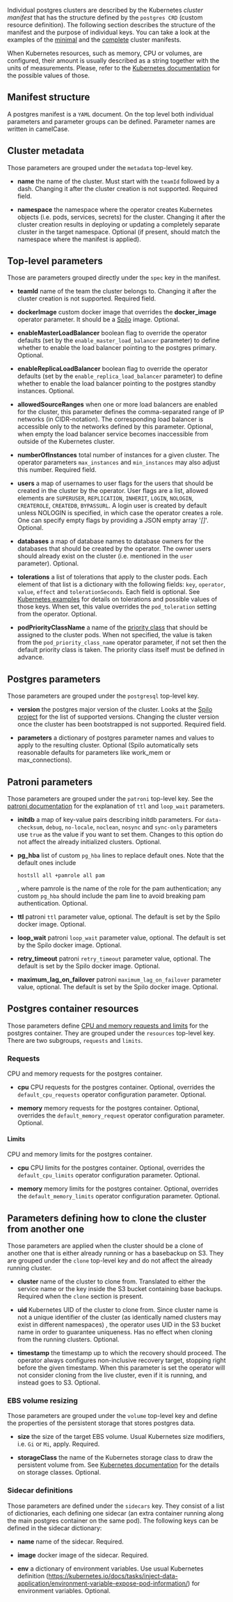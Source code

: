 
Individual postgres clusters are described by the Kubernetes *cluster manifest*
that has the structure defined by the `postgres CRD` (custom resource
definition). The following section describes the structure of the manifest and
the purpose of individual keys. You can take a look at the examples of the
[minimal](https://github.com/zalando-incubator/postgres-operator/blob/master/manifests/minimal-postgres-manifest.yaml)
and the
[complete](https://github.com/zalando-incubator/postgres-operator/blob/master/manifests/complete-postgres-manifest.yaml)
cluster manifests.

When Kubernetes resources, such as memory, CPU or volumes, are configured,
their amount is usually described as a string together with the units of
measurements. Please, refer to the [Kubernetes
documentation](https://kubernetes.io/docs/concepts/configuration/manage-compute-resources-container/)
for the possible values of those.

## Manifest structure

A postgres manifest is a `YAML` document. On the top level both individual
parameters and parameter groups can be defined. Parameter names are written
in camelCase.

## Cluster metadata

Those parameters are grouped under the `metadata` top-level key.

* **name**
  the name of the cluster. Must start with the `teamId` followed by a dash.
  Changing it after the cluster creation is not supported. Required field.

* **namespace**
  the namespace where the operator creates Kubernetes objects (i.e. pods,
  services, secrets) for the cluster. Changing it after the cluster creation
  results in deploying or updating a completely separate cluster in the target
  namespace. Optional (if present, should match the namespace where the
  manifest is applied). 

## Top-level parameters

Those are parameters grouped directly under  the `spec` key in the manifest.

* **teamId**
  name of the team the cluster belongs to. Changing it after the cluster
  creation is not supported. Required field.

* **dockerImage**
  custom docker image that overrides the **docker_image** operator parameter.
  It should be a [Spilo](https://github.com/zalando/spilo) image.  Optional.

* **enableMasterLoadBalancer**
  boolean flag to override the operator defaults (set by the
  `enable_master_load_balancer` parameter) to define whether to enable the load
  balancer pointing to the postgres primary. Optional.

* **enableReplicaLoadBalancer**
  boolean flag to override the operator defaults (set by the
  `enable_replica_load_balancer` parameter) to define whether to enable the
  load balancer pointing to the postgres standby instances. Optional.

* **allowedSourceRanges**
  when one or more load balancers are enabled for the cluster, this parameter
  defines the comma-separated range of IP networks (in CIDR-notation). The
  corresponding load balancer is accessible only to the networks defined by
  this parameter. Optional, when empty the load balancer service becomes
  inaccessible from outside of the Kubernetes cluster.

* **numberOfInstances**
  total number of  instances for a given cluster. The operator parameters
  `max_instances` and `min_instances` may also adjust this number.  Required
  field.

* **users**
  a map of usernames to user flags for the users that should be created in the
  cluster by the operator. User flags are a list, allowed elements are
  `SUPERUSER`, `REPLICATION`, `INHERIT`, `LOGIN`, `NOLOGIN`, `CREATEROLE`,
  `CREATEDB`, `BYPASSURL`. A login user is created by default unless NOLOGIN is
  specified, in which case the operator creates a role. One can specify empty
  flags by providing a JSON empty array '*[]*'. Optional.

* **databases**
  a map of database names to database owners for the databases that should be
  created by the operator. The owner users should already exist on the cluster
  (i.e. mentioned in the `user` parameter). Optional.

* **tolerations**
  a list of tolerations that apply to the cluster pods. Each element of that
  list is a dictionary with the following fields: `key`, `operator`, `value`,
  `effect` and `tolerationSeconds`. Each field is optional. See [Kubernetes
  examples](https://kubernetes.io/docs/concepts/configuration/taint-and-toleration/)
  for details on tolerations and possible values of those keys. When set, this
  value overrides the `pod_toleration` setting from the operator. Optional.
  
* **podPriorityClassName**
   a name of the [priority
   class](https://kubernetes.io/docs/concepts/configuration/pod-priority-preemption/#priorityclass)
   that should be assigned to the cluster pods. When not specified, the value
   is taken from the `pod_priority_class_name` operator parameter, if not set
   then the default priority class is taken. The priority class itself must be defined in advance.
   
## Postgres parameters

Those parameters are grouped under the `postgresql` top-level key.

* **version**
  the postgres major version of the cluster. Looks at the [Spilo
  project](https://github.com/zalando/spilo/releases) for the list of supported
  versions. Changing the cluster version once the cluster has been bootstrapped
  is not supported. Required field.

* **parameters**
  a dictionary of postgres parameter names and values to apply to the resulting
  cluster. Optional (Spilo automatically sets reasonable defaults for
  parameters like work_mem or max_connections).

## Patroni parameters

Those parameters are grouped under the `patroni` top-level key. See the [patroni
documentation](https://patroni.readthedocs.io/en/latest/SETTINGS.html) for the
explanation of `ttl` and `loop_wait` parameters.

* **initdb**
  a map of key-value pairs describing initdb parameters. For `data-checksum`,
  `debug`, `no-locale`, `noclean`, `nosync` and `sync-only` parameters use
  `true` as the value if you want to set them. Changes to this option do not
  affect the already initialized clusters. Optional. 

* **pg_hba**
  list of custom `pg_hba` lines to replace default ones. Note that the default
  ones include

  ```
  hostsll all +pamrole all pam
  ```
  , where pamrole is the name of the role for the pam authentication; any
    custom `pg_hba` should include the pam line to avoid breaking pam
    authentication. Optional.

* **ttl**
  patroni `ttl` parameter value, optional. The default is set by the Spilo
  docker image. Optional.

* **loop_wait**
  patroni `loop_wait` parameter value, optional. The default is set by the
  Spilo docker image. Optional.

* **retry_timeout**
  patroni `retry_timeout` parameter value, optional. The default is set by the
  Spilo docker image. Optional.

* **maximum_lag_on_failover**
  patroni `maximum_lag_on_failover` parameter value, optional. The default is
  set by the Spilo docker image. Optional.

## Postgres container resources

Those parameters define [CPU and memory requests and
limits](https://kubernetes.io/docs/concepts/configuration/manage-compute-resources-container/)
for the postgres container. They are grouped under the `resources` top-level
key. There are two subgroups, `requests` and `limits`.

### Requests

CPU and memory requests for the postgres container.

* **cpu**
  CPU requests for the postgres container. Optional, overrides the
  `default_cpu_requests` operator configuration parameter. Optional.

* **memory**
  memory requests for the postgres container. Optional, overrides the
  `default_memory_request` operator configuration parameter. Optional.

#### Limits

CPU and memory limits for the postgres container.

* **cpu**
  CPU limits for the postgres container. Optional, overrides the
  `default_cpu_limits` operator configuration parameter. Optional.

* **memory**
  memory limits for the postgres container. Optional, overrides the
  `default_memory_limits` operator configuration parameter. Optional.

## Parameters defining how to clone the cluster from another one

Those parameters are applied when the cluster should be a clone of another one
that is either already running or has a basebackup on S3. They are grouped
under the `clone` top-level key and do not affect the already running cluster.

* **cluster**
  name of the cluster to clone from. Translated to either the service name or
  the key inside the S3 bucket containing base backups. Required when the
  `clone` section is present.

* **uid**
  Kubernetes UID of the cluster to clone from. Since cluster name is not a
  unique identifier of the cluster (as identically named clusters may exist in
  different namespaces) , the operator uses UID in the S3 bucket name in order
  to guarantee uniqueness. Has no effect when cloning from the running
  clusters. Optional.
  
* **timestamp**
  the timestamp up to which the recovery should proceed. The operator always
  configures non-inclusive recovery target, stopping right before the given
  timestamp. When this parameter is set the operator will not consider cloning
  from the live cluster, even if it is running, and instead goes to S3. Optional.

### EBS volume resizing

Those parameters are grouped under the `volume` top-level key and define the
properties of the persistent storage that stores postgres data.

* **size**
  the size of the target EBS volume. Usual Kubernetes size modifiers, i.e. `Gi`
  or `Mi`, apply. Required.

* **storageClass**
  the name of the Kubernetes storage class to draw the persistent volume from.
  See [Kubernetes
  documentation](https://kubernetes.io/docs/concepts/storage/storage-classes/)
  for the details on storage classes. Optional. 

### Sidecar definitions

Those parameters are defined under the `sidecars` key. They consist of a list
of dictionaries, each defining one sidecar (an extra container running
along the main postgres container on the same pod). The following keys can be
defined in the sidecar dictionary:

* **name**
  name of the sidecar. Required.

* **image**
  docker image of the sidecar. Required.

* **env**
  a dictionary of environment variables. Use usual Kubernetes definition
  (https://kubernetes.io/docs/tasks/inject-data-application/environment-variable-expose-pod-information/)
  for environment variables. Optional.
